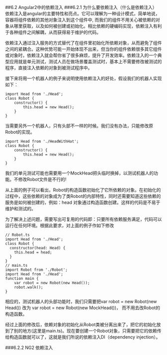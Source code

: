 ##6.2 Angular2中的依赖注入
###6.2.1 为什么要依赖注入（什么是依赖注入）
依赖注入是angular的主要特性和亮点。它可以理解为一种设计模式，简单地说，容器将组件依赖的其他对象注入到这个组件中, 而我们的组件不用关心被依赖的对象从哪里获取，以及如何被创建或初始化。相比依赖的硬编码实现，依赖注入有利于各种组件之间解耦，从而获得易于维护的代码。

依赖注入通过注入服务的方式替代了在组件里初始化所依赖对象，从而避免了组件之间的紧耦合。这种优势可能一开始体现不出来，但当你的组件依赖很多其它组件或对象时，依赖注入就会帮你省了很多麻烦，提升了开发效率。依赖注入的一个典型应用就是单元测试，测试人员在做场景覆盖测试时，基本上不需要修改被测试的程序，直接注入依赖的对象到被测试程序中。

接下来将用一个机器人的例子来说明使用依赖注入的好处，假设我们的机器人实现如下：

    import Head from './Head';
    class Robot {
    	constructor() {
    		this.head = new Head();
    	}
    }

当需要另外一个机器人，只有头部不一样的时候。我们没有办法，只能修改原Robot的实现。

    import Head from './HeadWithHat';
    class Robot {
    	constructor() {
    		this.head = new Head();
    	}
    }

我们的单元测试可能也需要用一个MockHead把头临时换掉，以测试机器人的功能。不修改Robot文件是不行的!

从上面的例子可以看出，Robot的构造函数初始化了它所依赖的对象。在初始化的过程中，这些依赖的对象成为了类Robot的内部特性，同时还需要知道这些依赖的服务是如何被创建的，例如：head 对象通过构造函数创建。这样的代码是不易于维护和测试的。

为了解决上述问题，需要写出可复用的代码即：只要所有依赖服务满足，代码可以运行在任何环境。根据此要求，对上面的例子作如下修改

    // Robot.ts
    import Head from './Head';
    class Robot {
      constructor(head: Head) {
    	this.head = head;
      }
    }
    // main.ts
    import Robot from './Robot';
    import Head from './Head';
    function main {
    	var robot = new Robot(new Head());
    	robot.walk();
    }
相应的，测试机器人的头部功能时，我们只需要把var robot = new Robot(new Head()) 改为 var robot = new Robot(new MockHead())， 而不用去改Robot的构造函数。

经过上面的修改后，依赖对象的初始化从Robot类被分离出来了，把它的初始化放到了别的地方(这里是main.ts)。现在要创建一个Robot对象，只需要把它的依赖传给构造函数就可以了，这就是我们所说的依赖注入DI（dependency injection）。

###6.2.2 NG2 依赖注入
